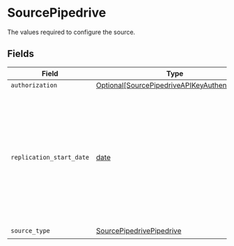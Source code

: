 # SourcePipedrive

The values required to configure the source.


## Fields

| Field                                                                                                                                                                       | Type                                                                                                                                                                        | Required                                                                                                                                                                    | Description                                                                                                                                                                 | Example                                                                                                                                                                     |
| --------------------------------------------------------------------------------------------------------------------------------------------------------------------------- | --------------------------------------------------------------------------------------------------------------------------------------------------------------------------- | --------------------------------------------------------------------------------------------------------------------------------------------------------------------------- | --------------------------------------------------------------------------------------------------------------------------------------------------------------------------- | --------------------------------------------------------------------------------------------------------------------------------------------------------------------------- |
| `authorization`                                                                                                                                                             | [Optional[SourcePipedriveAPIKeyAuthentication]](../../models/shared/sourcepipedriveapikeyauthentication.md)                                                                 | :heavy_minus_sign:                                                                                                                                                          | N/A                                                                                                                                                                         |                                                                                                                                                                             |
| `replication_start_date`                                                                                                                                                    | [date](https://docs.python.org/3/library/datetime.html#date-objects)                                                                                                        | :heavy_check_mark:                                                                                                                                                          | UTC date and time in the format 2017-01-25T00:00:00Z. Any data before this date will not be replicated. When specified and not None, then stream will behave as incremental | 2017-01-25T00:00:00Z                                                                                                                                                        |
| `source_type`                                                                                                                                                               | [SourcePipedrivePipedrive](../../models/shared/sourcepipedrivepipedrive.md)                                                                                                 | :heavy_check_mark:                                                                                                                                                          | N/A                                                                                                                                                                         |                                                                                                                                                                             |